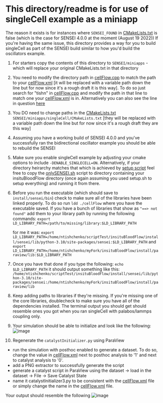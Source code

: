 # This directory/readme is for use of singleCell example as a miniapp
The reason it exists is for instances where `SENSEI_FOUND` in [CMakeLists.txt](singleCell/CMakeLists.txt) is false (which is the case for SENSEI 4.0.0 at the moment (August 19 2022)) 
If you're having the same issue, this directory provides a way for you to build singleCell as part of the SENSEI build similar to how you'd build the oscillators example. 

1. For starters copy the contents of this directory to `SENSEI/miniapps` - which will replace your original CMakeLists.txt in that directory

2. You need to modify the directory path in [cellFlow.cpp](singleCell/cellFlow.cpp) to match the path to your [cellFlow.xml](singleCell/cellFlow.xml)  [it will be replaced with a variable path down the line but for now since it's a rough draft it is this way]. To do so just search for "tishn" in [cellFlow.cpp](singleCell/cellFlow.cpp) and modify the path in that line to match one your [cellFlow.xml](singleCell/cellFlow.xml) is in. Alternatively you can also see the line in question [here](https://github.com/tish-n/insituBloodFlow/blob/881f0f91558dd26089ec5caf77f22041503153e3/examples/miniappSingleCell/singleCell/cellFlow.cpp#L396) 

3. You DO need to change paths in the [CMakeLists.txt](singleCell/CMakeLists.txt) `SENSEI/miniapps/singleCell/CMakeLists.txt` [they will be replaced with a variable path down the line but for now since it's a rough draft they are this way]

4. Assuming you have a working build of SENSEI 4.0.0 and you've successfully ran the bidirectional oscillator example you should be able to rebuild the SENSEI  

8. Make sure you enable singleCell example by adjusting your cmake options to include `-DENABLE_SINGLECELL=ON`. Alternatively, if your directory heirarchy matches that which is achieved by [setup script](../../setup.sh) feel free to copy the [onlySENSEI.sh](onlySENSEI.sh) script to directory containing your insituBloodFlow directory (once again assuming you used setup.sh to setup everything) and running it from there. 

5. Before you run the executable (which should save to `install/sensei/bin`) check to make sure all of the libraries have been linked properly. To do so run `ldd ./cellFlow` where you have the executable saved. If you have a bunch of libraries that show as `"==> not found"` add them to your library path by running the following commands: 
   `export LD_LIBRARY_PATH=/path/to/missing/library:$LD_LIBRARY_PATH` 

   for me it was: 
   `export LD_LIBRARY_PATH=/home/ntishchenko/scriptTest/insituBloodFlow/install/sensei/lib/python-3.10/site-packages/sensei:$LD_LIBRARY_PATH`
   and
   `export LD_LIBRARY_PATH=/home/ntishchenko/myFork/insituBloodFlow/install/paraview/lib:$LD_LIBRARY_PATH`

6. Once you have that done if you type the following: 
   `echo $LD_LIBRARY_PATH` it should output something like this:
`/home/ntishchenko/scriptTest/insituBloodFlow/install/sensei/lib/python-3.10/site-packages/sensei:/home/ntishchenko/myFork/insituBloodFlow/install/paraview/lib`

7. Keep adding paths to libraries if they're missing. If you're missing one of the core libraries, doublecheck to make sure you have all of the dependencies installed. The terminal output you should get should resemble ones you got when you ran singleCell with palabos/lammps coupling only.

1. Your simulation should be able to initialize and look like the following:  ![image](https://user-images.githubusercontent.com/84354064/185713722-f9aa1a3c-3cbe-47e5-881c-7050e7dc667e.png)


9. Regenerate the `catalystInitializer.py` using ParaView 
  * run the simulation with posthoc enabled to generate a dataset. To do so, change the value in [cellFlow.xml](singleCell/cellFlow.xml) next to posthoc analysis to '1' and next to catalyst analysis to '0'.
  * add a PNG extractor to successfully generate the script 
  * generate a catalyst script in ParaView using the dataset -> load in the dataset -> File -> Save Catalyst State  
  * name it catalystInitializer3.py to be consistent with the [cellFlow.xml](singleCell/cellFlow.xml) file or simply change the name in the [cellFlow.xml](singleCell/cellFlow.xml) file.

Your output should resemble the following ![image](https://user-images.githubusercontent.com/84354064/185712897-aff8744d-5356-4dbc-9ab9-5cad1141ebd1.png)
